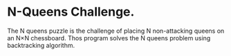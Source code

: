 # N-Queens Challenge.
The N queens puzzle is the challenge of placing N non-attacking queens on an N×N chessboard. Thos program solves the N queens problem using backtracking algorithm.